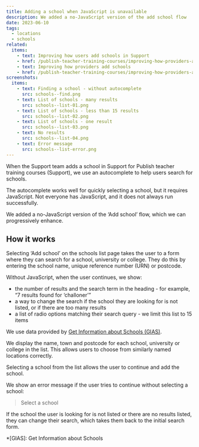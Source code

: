 ```yaml
---
title: Adding a school when JavaScript is unavailable
description: We added a no-JavaScript version of the add school flow
date: 2023-06-10
tags:
  - locations
  - schools
related:
  items:
    - text: Improving how users add schools in Support
    - href: /publish-teacher-training-courses/improving-how-providers-add-schools/
    - text: Improving how providers add schools
    - href: /publish-teacher-training-courses/improving-how-providers-add-schools/
screenshots:
  items:
    - text: Finding a school - without autocomplete
      src: schools--find.png
    - text: List of schools - many results
      src: schools--list-01.png
    - text: List of schools - less than 15 results
      src: schools--list-02.png
    - text: List of schools - one result
      src: schools--list-03.png
    - text: No results
      src: schools--list-04.png
    - text: Error message
      src: schools--list-error.png
---
```


When the Support team adds a school in Support for Publish teacher training courses (Support), we use an autocomplete to help users search for schools.

The autocomplete works well for quickly selecting a school, but it requires JavaScript. Not everyone has JavaScript, and it does not always run successfully.

We added a no-JavaScript version of the ‘Add school’ flow, which we can progressively enhance.

## How it works

Selecting ‘Add school’ on the schools list page takes the user to a form where they can search for a school, university or college. They do this by entering the school name, unique reference number (URN) or postcode.

Without JavaScript, when the user continues, we show:

- the number of results and the search term in the heading - for example, “7 results found for ‘challoner’”
- a way to change the search if the school they are looking for is not listed, or if there are too many results
- a list of radio options matching their search query - we limit this list to 15 items

We use data provided by [Get Information about Schools (GIAS)](https://www.get-information-schools.service.gov.uk/).

We display the name, town and postcode for each school, university or college in the list. This allows users to choose from similarly named locations correctly.

Selecting a school from the list allows the user to continue and add the school.

We show an error message if the user tries to continue without selecting a school:

> Select a school

If the school the user is looking for is not listed or there are no results listed, they can change their search, which takes them back to the initial search form.

*[GIAS]: Get Information about Schools
